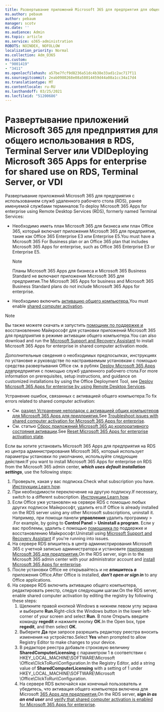 ```yaml
---
title: Развертывание приложений Microsoft 365 для предприятия для общего использования в RDS, Terminal Server или VDI
ms.author: pebaum
author: pebaum
manager: scotv
ms.date: ''
ms.audience: Admin
ms.topic: article
ms.service: o365-administration
ROBOTS: NOINDEX, NOFOLLOW
localization_priority: Normal
ms.collection: Adm_O365
ms.custom:
- "9001419"
- "3411"
ms.openlocfilehash: a57be7fcf9d8236a51dc4b38e33ad1c2ac717f11
ms.sourcegitcommit: 2eab0980268e08a58014459d44a08a1cc34a17d4
ms.translationtype: MT
ms.contentlocale: ru-RU
ms.lasthandoff: 03/25/2021
ms.locfileid: "51200686"
---
```

# <a name="deploying-microsoft-365-apps-for-enterprise-for-shared-use-on-rds-terminal-server-or-vdi"></a><span data-ttu-id="78437-102">Развертывание приложений Microsoft 365 для предприятия для общего использования в RDS, Terminal Server или VDI</span><span class="sxs-lookup"><span data-stu-id="78437-102">Deploying Microsoft 365 Apps for enterprise for shared use on RDS, Terminal Server, or VDI</span></span>

<span data-ttu-id="78437-103">Развертывание приложений Microsoft 365 для предприятия с использованием служб удаленного рабочего стола (RDS), ранее именуемой службами терминалов:</span><span class="sxs-lookup"><span data-stu-id="78437-103">To deploy Microsoft 365 Apps for enterprise using Remote Desktop Services (RDS), formerly named Terminal Services:</span></span>

- <span data-ttu-id="78437-104">Необходимо иметь план Microsoft 365 для бизнеса или план Office 365, который включает приложения Microsoft 365 для предприятия, такие как Office 365 Enterprise E3 или Enterprise E5.</span><span class="sxs-lookup"><span data-stu-id="78437-104">You must have a Microsoft 365 For Business plan or an Office 365 plan that includes Microsoft 365 Apps for enterprise, such as Office 365 Enterprise E3 or Enterprise E5.</span></span>
   > [!NOTE]
   > <span data-ttu-id="78437-105">Планы Microsoft 365 Apps для бизнеса и Microsoft 365 Business Standard не включают приложения Microsoft 365 для предприятия.</span><span class="sxs-lookup"><span data-stu-id="78437-105">The Microsoft 365 Apps for business and Microsoft 365 Business Standard plans do not include Microsoft 365 Apps for enterprise.</span></span>
- <span data-ttu-id="78437-106">Необходимо включить [активацию общего компьютера.](https://docs.microsoft.com/DeployOffice/overview-shared-computer-activation)</span><span class="sxs-lookup"><span data-stu-id="78437-106">You must enable [shared computer activation](https://docs.microsoft.com/DeployOffice/overview-shared-computer-activation).</span></span>

> [!NOTE]
> <span data-ttu-id="78437-107">Вы также можете скачать и запустить [помощник по поддержке и](https://aka.ms/SaRA_OfficeSCA_M365Portal) восстановлению Майкрософт для установки приложений Microsoft 365 для предприятия в режиме активации общего компьютера.</span><span class="sxs-lookup"><span data-stu-id="78437-107">You can also download and run the [Microsoft Support and Recovery Assistant](https://aka.ms/SaRA_OfficeSCA_M365Portal) to install Microsoft 365 Apps for enterprise in shared computer activation mode.</span></span>

<span data-ttu-id="78437-108">Дополнительные сведения о необходимых предпосылках, инструкциях по установке и руководстве по настраиваемым установкам с помощью средства развертывания Office см. в рублях [Deploy Microsoft 365 Apps для](https://docs.microsoft.com/DeployOffice/deploy-microsoft-365-apps-remote-desktop-services)предприятия с помощью служб удаленного рабочего стола.</span><span class="sxs-lookup"><span data-stu-id="78437-108">For more information on prerequisites, setup instructions, and guidance on customized installations by using the Office Deployment Tool, see [Deploy Microsoft 365 Apps for enterprise by using Remote Desktop Services](https://docs.microsoft.com/DeployOffice/deploy-microsoft-365-apps-remote-desktop-services).</span></span>

<span data-ttu-id="78437-109">Устранение ошибок, связанных с активацией общего компьютера:</span><span class="sxs-lookup"><span data-stu-id="78437-109">To fix errors related to shared computer activation:</span></span>

- <span data-ttu-id="78437-110">См. [раздел Устранение неполадок с активацией общих компьютеров для Microsoft 365 Apps для предприятия.](https://docs.microsoft.com/DeployOffice/troubleshoot-shared-computer-activation)</span><span class="sxs-lookup"><span data-stu-id="78437-110">See [Troubleshoot issues with shared computer activation for Microsoft 365 Apps for enterprise](https://docs.microsoft.com/DeployOffice/troubleshoot-shared-computer-activation).</span></span>
- <span data-ttu-id="78437-111">См. статью [Сброс приложений Microsoft 365 до корпоративного состояния активации](https://go.microsoft.com/fwlink/?linkid=2109218).</span><span class="sxs-lookup"><span data-stu-id="78437-111">See [Reset Microsoft 365 Apps for enterprise activation state](https://go.microsoft.com/fwlink/?linkid=2109218).</span></span>

<span data-ttu-id="78437-112">Если вы хотите установить Microsoft 365 Apps для предприятия на RDS из центра администрирования Microsoft 365, который использует параметры установки по умолчанию, используйте следующие действия:</span><span class="sxs-lookup"><span data-stu-id="78437-112">If you want to install Microsoft 365 Apps for enterprise on RDS from the Microsoft 365 admin center, ***which uses default installation settings***, use the following steps:</span></span>

1. <span data-ttu-id="78437-113">Проверьте, какая у вас подписка.</span><span class="sxs-lookup"><span data-stu-id="78437-113">Check what subscription you have.</span></span> <span data-ttu-id="78437-114">[Инструкции.](https://docs.microsoft.com/microsoft-365/admin/admin-overview/what-subscription-do-i-have)</span><span class="sxs-lookup"><span data-stu-id="78437-114">[Learn how](https://docs.microsoft.com/microsoft-365/admin/admin-overview/what-subscription-do-i-have).</span></span>
2. <span data-ttu-id="78437-115">При необходимости переключение на другую подписку.</span><span class="sxs-lookup"><span data-stu-id="78437-115">If necessary, switch to a different subscription.</span></span> <span data-ttu-id="78437-116">[Инструкции.](https://docs.microsoft.com/microsoft-365/commerce/subscriptions/switch-to-a-different-plan)</span><span class="sxs-lookup"><span data-stu-id="78437-116">[Learn how](https://docs.microsoft.com/microsoft-365/commerce/subscriptions/switch-to-a-different-plan).</span></span>
3. <span data-ttu-id="78437-117">Если Office уже установлен на сервере RDS с помощью любых других подписок Майкрософт, удалить его.</span><span class="sxs-lookup"><span data-stu-id="78437-117">If Office is already installed on the RDS server using any other Microsoft subscriptions, uninstall it.</span></span> <span data-ttu-id="78437-118">Например, при помощи панели **управления** удалить программу  >  .</span><span class="sxs-lookup"><span data-stu-id="78437-118">For example, by going to **Control Panel** > **Uninstall a program**.</span></span> <span data-ttu-id="78437-119">Если у вас проблемы, удалить с помощью [помощника по](https://aka.ms/SARA-OfficeUninstall-Alchemy) поддержке и восстановлению Майкрософт.</span><span class="sxs-lookup"><span data-stu-id="78437-119">Uninstall using [Microsoft Support and Recovery Assistant](https://aka.ms/SARA-OfficeUninstall-Alchemy) if you're running into issues.</span></span>
4. <span data-ttu-id="78437-120">На сервере RDS впишитесь в центр администрирования Microsoft 365 с учетной записью администратора и установите [приложения Microsoft 365 для предприятия.](https://portal.office.com/OLS/MySoftware.aspx)</span><span class="sxs-lookup"><span data-stu-id="78437-120">On the RDS server, sign in to the Microsoft 365 admin center with your administrator account and [install Microsoft 365 Apps for enterprise](https://portal.office.com/OLS/MySoftware.aspx).</span></span>
5. <span data-ttu-id="78437-121">После установки Office не открывайтесь и не ***впишитесь в*** приложения Office.</span><span class="sxs-lookup"><span data-stu-id="78437-121">After Office is installed, ***don't open or sign in*** to any Office applications.</span></span>
6. <span data-ttu-id="78437-122">На сервере RDS включить активацию общего компьютера, редактировать реестр, следуя следующим шагам:</span><span class="sxs-lookup"><span data-stu-id="78437-122">On the RDS server, enable shared computer activation by editing the registry by following these steps:</span></span>
   1. <span data-ttu-id="78437-123">Щелкните правой кнопкой Windows в нижнем левом углу экрана и выберите **Run**.</span><span class="sxs-lookup"><span data-stu-id="78437-123">Right-click the Windows button in the lower left-corner of your screen and select **Run**.</span></span> <span data-ttu-id="78437-124">В поле Открыть введите команду **regedit** и нажмите кнопку **ОК**.</span><span class="sxs-lookup"><span data-stu-id="78437-124">In the Open box, type **regedit**, and then select **OK**.</span></span>
   2. <span data-ttu-id="78437-125">Выберите **Да** при запросе разрешить редактору реестра вносить изменения на устройство.</span><span class="sxs-lookup"><span data-stu-id="78437-125">Select **Yes** when prompted to allow Registry Editor to make changes to your device.</span></span>
   3. <span data-ttu-id="78437-126">В редакторе реестра добавьте строковую величину **SharedComputerLicensing** с параметром 1 в соответствии с HKEY_LOCAL_MACHINE\SOFTWARE\Microsoft \Office\ClickToRun\Configuration.</span><span class="sxs-lookup"><span data-stu-id="78437-126">In the Registry Editor, add a string value of **SharedComputerLicensing** with a setting of 1 under HKEY_LOCAL_MACHINE\SOFTWARE\Microsoft \Office\ClickToRun\Configuration.</span></span>
   4. <span data-ttu-id="78437-127">На сервере RDS  включайся как конечный пользователь и убедитесь, что активация общего компьютера включена для Microsoft [365 Apps для предприятия.](https://docs.microsoft.com/DeployOffice/troubleshoot-shared-computer-activation#verify-that-activation-for-microsoft-365-apps-succeeded)</span><span class="sxs-lookup"><span data-stu-id="78437-127">On the RDS server, ***sign in as an end user*** and [verify that shared computer activation is enabled for Microsoft 365 Apps for enterprise](https://docs.microsoft.com/DeployOffice/troubleshoot-shared-computer-activation#verify-that-activation-for-microsoft-365-apps-succeeded).</span></span>
